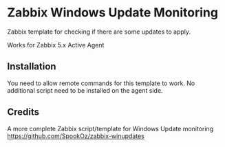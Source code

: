 # Zabbix Windows Update Monitoring
Zabbix template for checking if there are some updates to apply.

Works for Zabbix 5.x Active Agent

## Installation
You need to allow remote commands for this template to work. No additional script need to be installed on the agent side.

## Credits
A more complete Zabbix script/template for Windows Update monitoring
https://github.com/SpookOz/zabbix-winupdates